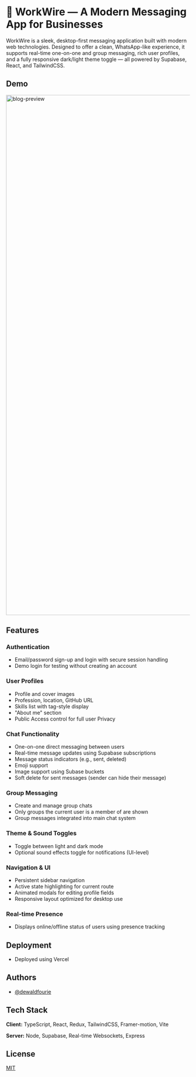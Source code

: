 
# 📨 WorkWire — A Modern Messaging App for Businesses

WorkWire is a sleek, desktop-first messaging application built with modern web technologies. Designed to offer a clean, WhatsApp-like experience, it supports real-time one-on-one and group messaging, rich user profiles, and a fully responsive dark/light theme toggle — all powered by Supabase, React, and TailwindCSS.

## Demo

<img width="1422" alt="blog-preview" src="https://github.com/user-attachments/assets/aa84617c-b69c-4ed2-bdf6-81c37f849648">


## Features

### Authentication

- Email/password sign-up and login with secure session handling
- Demo login for testing without creating an account

### User Profiles

- Profile and cover images
- Profession, location, GitHub URL
- Skills list with tag-style display
- "About me" section
- Public Access control for full user Privacy

### Chat Functionality

- One-on-one direct messaging between users
- Real-time message updates using Supabase subscriptions
- Message status indicators (e.g., sent, deleted)
- Emoji support
- Image support using Subase buckets
- Soft delete for sent messages (sender can hide their message)

### Group Messaging

- Create and manage group chats
- Only groups the current user is a member of are shown
- Group messages integrated into main chat system

### Theme & Sound Toggles

- Toggle between light and dark mode
- Optional sound effects toggle for notifications (UI-level)

### Navigation & UI

- Persistent sidebar navigation
- Active state highlighting for current route
- Animated modals for editing profile fields
- Responsive layout optimized for desktop use

### Real-time Presence

- Displays online/offline status of users using presence tracking

## Deployment

- Deployed using Vercel 
## Authors

- [@dewaldfourie](https://github.com/DewaldFourie)


## Tech Stack

**Client:** TypeScript, React, Redux, TailwindCSS, Framer-motion, Vite

**Server:** Node, Supabase, Real-time Websockets, Express


## License

[MIT](https://choosealicense.com/licenses/mit/)

